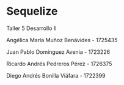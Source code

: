 # Sequelize
Taller 5 Desarrollo II

Angélica María Muñoz Benávides - 1725435

Juan Pablo Domínguez Avenia - 1723226

Ricardo Andrés Pedreros Pérez - 1726375

Diego Andrés Bonilla Viáfara - 1722399
